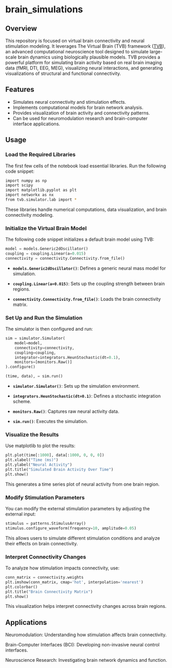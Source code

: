 # brain_simulations

## Overview

This repository is focused on virtual brain connectivity and neural stimulation modeling. It leverages The Virtual Brain (TVB) framework ([TVB](https://www.thevirtualbrain.org/tvb/zwei/home)), an advanced computational neuroscience tool designed to simulate large-scale brain dynamics using biologically plausible models. TVB provides a powerful platform for simulating brain activity based on real brain imaging data (fMRI, DTI, EEG, MEG), visualizing neural interactions, and generating visualizations of structural and functional connectivity.

## Features

- Simulates neural connectivity and stimulation effects.
- Implements computational models for brain network analysis.
- Provides visualization of brain activity and connectivity patterns.
- Can be used for neuromodulation research and brain-computer interface applications.

## Usage

### Load the Required Libraries
The first few cells of the notebook load essential libraries. Run the following code snippet:
```bash
import numpy as np
import scipy
import matplotlib.pyplot as plt
import networkx as nx
from tvb.simulator.lab import *
```
These libraries handle numerical computations, data visualization, and brain connectivity modeling.

### Initialize the Virtual Brain Model
The following code snippet initializes a default brain model using TVB:
```python
model = models.Generic2dOscillator()
coupling = coupling.Linear(a=0.015)
connectivity = connectivity.Connectivity.from_file()
```
- **`models.Generic2dOscillator()`**: Defines a generic neural mass model for simulation.

- **`coupling.Linear(a=0.015)`**: Sets up the coupling strength between brain regions.

- **`connectivity.Connectivity.from_file()`**: Loads the brain connectivity matrix.

### Set Up and Run the Simulation

The simulator is then configured and run:
```python
sim = simulator.Simulator(
    model=model,
    connectivity=connectivity,
    coupling=coupling,
    integrator=integrators.HeunStochastic(dt=0.1),
    monitors=[monitors.Raw()]
).configure()

(time, data), = sim.run()
```
- **`simulator.Simulator()`**: Sets up the simulation environment.

- **`integrators.HeunStochastic(dt=0.1)`**: Defines a stochastic integration scheme.

- **`monitors.Raw()`**: Captures raw neural activity data.

- **`sim.run()`**: Executes the simulation.

### Visualize the Results

Use matplotlib to plot the results:
```python
plt.plot(time[:1000], data[:1000, 0, 0, 0])
plt.xlabel("Time (ms)")
plt.ylabel("Neural Activity")
plt.title("Simulated Brain Activity Over Time")
plt.show()
 ```
This generates a time series plot of neural activity from one brain region.

### Modify Stimulation Parameters

You can modify the external stimulation parameters by adjusting the external input:
```python
stimulus = patterns.StimulusArray()
stimulus.configure_waveform(frequency=10, amplitude=0.05)
 ```
This allows users to simulate different stimulation conditions and analyze their effects on brain connectivity.

### Interpret Connectivity Changes

To analyze how stimulation impacts connectivity, use:
```python
conn_matrix = connectivity.weights
plt.imshow(conn_matrix, cmap='hot', interpolation='nearest')
plt.colorbar()
plt.title("Brain Connectivity Matrix")
plt.show()
```
This visualization helps interpret connectivity changes across brain regions.

## Applications

Neuromodulation: Understanding how stimulation affects brain connectivity.

Brain-Computer Interfaces (BCI): Developing non-invasive neural control interfaces.

Neuroscience Research: Investigating brain network dynamics and function.
